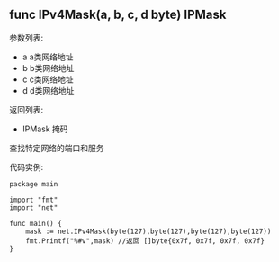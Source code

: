 ## func IPv4Mask(a, b, c, d byte) IPMask

参数列表:

- a a类网络地址
- b b类网络地址
- c c类网络地址
- d d类网络地址

返回列表:

- IPMask 掩码

查找特定网络的端口和服务

代码实例:

	package main
	
	import "fmt"
	import "net"
	
	func main() {
		mask := net.IPv4Mask(byte(127),byte(127),byte(127),byte(127))
		fmt.Printf("%#v",mask) //返回 []byte{0x7f, 0x7f, 0x7f, 0x7f}
	}
